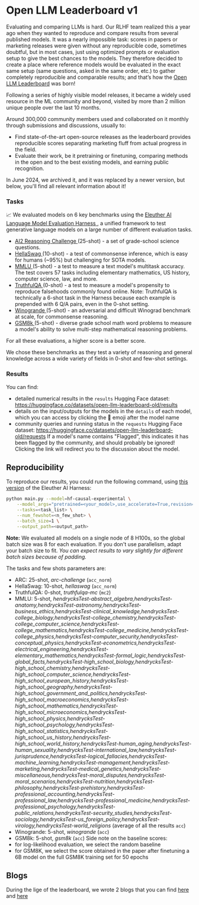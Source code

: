 # Open LLM Leaderboard v1

Evaluating and comparing LLMs is hard. Our RLHF team realized this a year ago when they wanted to reproduce and compare results from several published models. It was a nearly impossible task: scores in papers or marketing releases were given without any reproducible code, sometimes doubtful, but in most cases, just using optimized prompts or evaluation setup to give the best chances to the models. They therefore decided to create a place where reference models would be evaluated in the exact same setup (same questions, asked in the same order, etc.) to gather completely reproducible and comparable results; and that’s how the <a href=https://huggingface.co/spaces/open-llm-leaderboard-old/open_llm_leaderboard>Open LLM Leaderboard</a> was born!

Following a series of highly visible model releases, it became a widely used resource in the ML community and beyond, visited by more than 2 million unique people over the last 10 months.

Around 300,000 community members used and collaborated on it monthly through submissions and discussions, usually to:

- Find state-of-the-art open-source releases as the leaderboard provides reproducible scores separating marketing fluff from actual progress in the field.
- Evaluate their work, be it pretraining or finetuning, comparing methods in the open and to the best existing models, and earning public recognition.

In June 2024, we archived it, and it was replaced by a newer version, but below, you'll find all relevant information about it!

### Tasks

📈 We evaluated models on 6 key benchmarks using the <a href="https://github.com/EleutherAI/lm-evaluation-harness" target="_blank">  Eleuther AI Language Model Evaluation Harness </a>, a unified framework to test generative language models on a large number of different evaluation tasks.
- <a href="https://arxiv.org/abs/1803.05457" target="_blank">  AI2 Reasoning Challenge </a> (25-shot) - a set of grade-school science questions.
- <a href="https://arxiv.org/abs/1905.07830" target="_blank">  HellaSwag </a> (10-shot) - a test of commonsense inference, which is easy for humans (~95%) but challenging for SOTA models.
- <a href="https://arxiv.org/abs/2009.03300" target="_blank">  MMLU </a>  (5-shot) - a test to measure a text model's multitask accuracy. The test covers 57 tasks including elementary mathematics, US history, computer science, law, and more.
- <a href="https://arxiv.org/abs/2109.07958" target="_blank">  TruthfulQA </a> (0-shot) - a test to measure a model's propensity to reproduce falsehoods commonly found online. Note: TruthfulQA is technically a 6-shot task in the Harness because each example is prepended with 6 Q/A pairs, even in the 0-shot setting.
- <a href="https://arxiv.org/abs/1907.10641" target="_blank">  Winogrande </a> (5-shot) - an adversarial and difficult Winograd benchmark at scale, for commonsense reasoning.
- <a href="https://arxiv.org/abs/2110.14168" target="_blank">  GSM8k </a> (5-shot) - diverse grade school math word problems to measure a model's ability to solve multi-step mathematical reasoning problems.

For all these evaluations, a higher score is a better score.

We chose these benchmarks as they test a variety of reasoning and general knowledge across a wide variety of fields in 0-shot and few-shot settings.

### Results

You can find:
- detailed numerical results in the `results` Hugging Face dataset: https://huggingface.co/datasets/open-llm-leaderboard-old/results
- details on the input/outputs for the models in the `details` of each model, which you can access by clicking the 📄 emoji after the model name
- community queries and running status in the `requests` Hugging Face dataset: https://huggingface.co/datasets/open-llm-leaderboard-old/requests
If a model's name contains "Flagged", this indicates it has been flagged by the community, and should probably be ignored! Clicking the link will redirect you to the discussion about the model.

## Reproducibility
To reproduce our results, you could run the following command, using [this version](https://github.com/EleutherAI/lm-evaluation-harness/tree/b281b0921b636bc36ad05c0b0b0763bd6dd43463) of the Eleuther AI Harness:

```bash
python main.py --model=hf-causal-experimental \
    --model_args="pretrained=<your_model>,use_accelerate=True,revision=<your_model_revision>" \
    --tasks=<task_list> \
    --num_fewshot=<n_few_shot> \
    --batch_size=1 \
    --output_path=<output_path>
```

**Note:** We evaluated all models on a single node of 8 H100s, so the global batch size was 8 for each evaluation. If you don't use parallelism, adapt your batch size to fit.
*You can expect results to vary slightly for different batch sizes because of padding.*

The tasks and few shots parameters are:
- ARC: 25-shot, *arc-challenge* (`acc_norm`)
- HellaSwag: 10-shot, *hellaswag* (`acc_norm`)
- TruthfulQA: 0-shot, *truthfulqa-mc* (`mc2`)
- MMLU: 5-shot, *hendrycksTest-abstract_algebra,hendrycksTest-anatomy,hendrycksTest-astronomy,hendrycksTest-business_ethics,hendrycksTest-clinical_knowledge,hendrycksTest-college_biology,hendrycksTest-college_chemistry,hendrycksTest-college_computer_science,hendrycksTest-college_mathematics,hendrycksTest-college_medicine,hendrycksTest-college_physics,hendrycksTest-computer_security,hendrycksTest-conceptual_physics,hendrycksTest-econometrics,hendrycksTest-electrical_engineering,hendrycksTest-elementary_mathematics,hendrycksTest-formal_logic,hendrycksTest-global_facts,hendrycksTest-high_school_biology,hendrycksTest-high_school_chemistry,hendrycksTest-high_school_computer_science,hendrycksTest-high_school_european_history,hendrycksTest-high_school_geography,hendrycksTest-high_school_government_and_politics,hendrycksTest-high_school_macroeconomics,hendrycksTest-high_school_mathematics,hendrycksTest-high_school_microeconomics,hendrycksTest-high_school_physics,hendrycksTest-high_school_psychology,hendrycksTest-high_school_statistics,hendrycksTest-high_school_us_history,hendrycksTest-high_school_world_history,hendrycksTest-human_aging,hendrycksTest-human_sexuality,hendrycksTest-international_law,hendrycksTest-jurisprudence,hendrycksTest-logical_fallacies,hendrycksTest-machine_learning,hendrycksTest-management,hendrycksTest-marketing,hendrycksTest-medical_genetics,hendrycksTest-miscellaneous,hendrycksTest-moral_disputes,hendrycksTest-moral_scenarios,hendrycksTest-nutrition,hendrycksTest-philosophy,hendrycksTest-prehistory,hendrycksTest-professional_accounting,hendrycksTest-professional_law,hendrycksTest-professional_medicine,hendrycksTest-professional_psychology,hendrycksTest-public_relations,hendrycksTest-security_studies,hendrycksTest-sociology,hendrycksTest-us_foreign_policy,hendrycksTest-virology,hendrycksTest-world_religions* (average of all the results `acc`)
- Winogrande: 5-shot, *winogrande* (`acc`)
- GSM8k: 5-shot, *gsm8k* (`acc`)
Side note on the baseline scores: 
- for log-likelihood evaluation, we select the random baseline
- for GSM8K, we select the score obtained in the paper after finetuning a 6B model on the full GSM8K training set for 50 epochs

## Blogs

During the lige of the leaderboard, we wrote 2 blogs that you can find [here](https://huggingface.co/blog/open-llm-leaderboard-mmlu) and [here](https://huggingface.co/blog/open-llm-leaderboard-drop)
